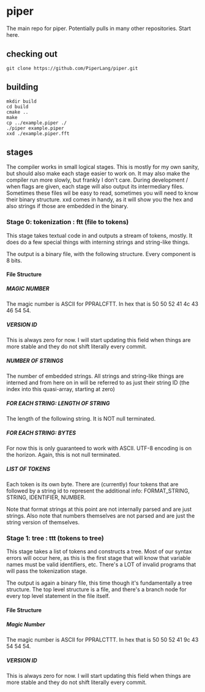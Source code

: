 # piper
The main repo for piper. Potentially pulls in many other repositories. Start here.

## checking out

    git clone https://github.com/PiperLang/piper.git

## building

    mkdir build
    cd build
    cmake ..
    make
    cp ../example.piper ./
    ./piper example.piper
    xxd ./example.piper.fft

## stages

The compiler works in small logical stages. This is mostly for my own sanity, but should also make each stage easier to work on. It may also make the compiler run more slowly, but frankly I don't care. During development / when flags are given, each stage will also output its intermediary files. Sometimes these files wil be easy to read, sometimes you will need to know their binary structure. xxd comes in handy, as it will show you the hex and also strings if those are embedded in the binary.

### Stage 0: tokenization : ftt (file to tokens)

This stage takes textual code in and outputs a stream of tokens, mostly. It does do a few special things with interning strings and string-like things.

The output is a binary file, with the following structure. Every component is 8 bits.

#### File Structure

##### MAGIC NUMBER

The magic number is ASCII for PPRALCFTT. In hex that is 50 50 52 41 4c 43 46 54 54.

##### VERSION ID

This is always zero for now. I will start updating this field when things are more stable and they do not shift literally every commit.

##### NUMBER OF STRINGS

The number of embedded strings. All strings and string-like things are interned and from here on in will be referred to as just their string ID (the index into this quasi-array, starting at zero)

##### FOR EACH STRING: LENGTH OF STRING

The length of the following string. It is NOT null terminated.

##### FOR EACH STRING: BYTES

For now this is only guaranteed to work with ASCII. UTF-8 encoding is on the horizon. Again, this is not null terminated.

##### LIST OF TOKENS

Each token is its own byte. There are (currently) four tokens that are followed by a string id to represent the additional info: FORMAT_STRING, STRING, IDENTIFIER, NUMBER.

Note that format strings at this point are not internally parsed and are just strings. Also note that numbers themselves are not parsed and are just the string version of themselves.

### Stage 1: tree : ttt (tokens to tree)

This stage takes a list of tokens and constructs a tree. Most of our syntax errors will occur here, as this is the first stage that will know that variable names must be valid identifiers, etc. There's a LOT of invalid programs that will pass the tokenization stage.

The output is again a binary file, this time though it's fundamentally a tree structure. The top level structure is a file, and there's a branch node for every top level statement in the file itself.

#### File Structure

##### Magic Number

The magic number is ASCII for PPRALCTTT. In hex that is 50 50 52 41 9c 43 54 54 54.

##### VERSION ID

This is always zero for now. I will start updating this field when things are more stable and they do not shift literally every commit.

